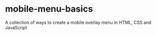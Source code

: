 # mobile-menu-basics
A collection of ways to create a mobile overlay menu in HTML, CSS and JavaScript
